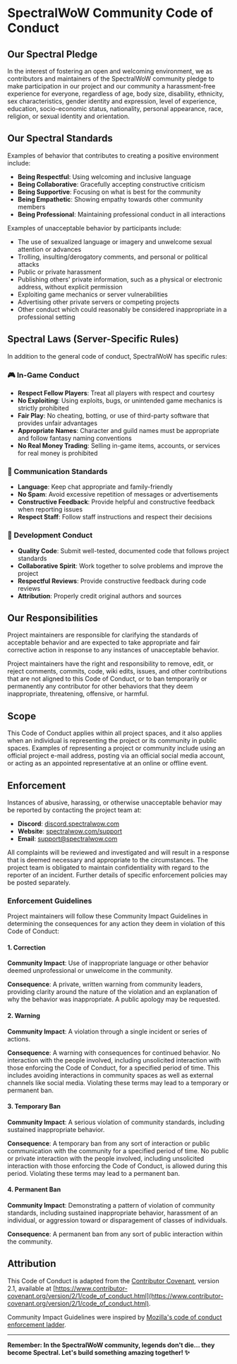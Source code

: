 # SpectralWoW Community Code of Conduct

## Our Spectral Pledge

In the interest of fostering an open and welcoming environment, we as contributors and maintainers of the SpectralWoW community pledge to make participation in our project and our community a harassment-free experience for everyone, regardless of age, body size, disability, ethnicity, sex characteristics, gender identity and expression, level of experience, education, socio-economic status, nationality, personal appearance, race, religion, or sexual identity and orientation.

## Our Spectral Standards

Examples of behavior that contributes to creating a positive environment include:

* **Being Respectful**: Using welcoming and inclusive language
* **Being Collaborative**: Gracefully accepting constructive criticism
* **Being Supportive**: Focusing on what is best for the community
* **Being Empathetic**: Showing empathy towards other community members
* **Being Professional**: Maintaining professional conduct in all interactions

Examples of unacceptable behavior by participants include:

* The use of sexualized language or imagery and unwelcome sexual attention or advances
* Trolling, insulting/derogatory comments, and personal or political attacks
* Public or private harassment
* Publishing others' private information, such as a physical or electronic address, without explicit permission
* Exploiting game mechanics or server vulnerabilities
* Advertising other private servers or competing projects
* Other conduct which could reasonably be considered inappropriate in a professional setting

## Spectral Laws (Server-Specific Rules)

In addition to the general code of conduct, SpectralWoW has specific rules:

### 🎮 In-Game Conduct
* **Respect Fellow Players**: Treat all players with respect and courtesy
* **No Exploiting**: Using exploits, bugs, or unintended game mechanics is strictly prohibited
* **Fair Play**: No cheating, botting, or use of third-party software that provides unfair advantages
* **Appropriate Names**: Character and guild names must be appropriate and follow fantasy naming conventions
* **No Real Money Trading**: Selling in-game items, accounts, or services for real money is prohibited

### 💬 Communication Standards
* **Language**: Keep chat appropriate and family-friendly
* **No Spam**: Avoid excessive repetition of messages or advertisements
* **Constructive Feedback**: Provide helpful and constructive feedback when reporting issues
* **Respect Staff**: Follow staff instructions and respect their decisions

### 🔧 Development Conduct
* **Quality Code**: Submit well-tested, documented code that follows project standards
* **Collaborative Spirit**: Work together to solve problems and improve the project
* **Respectful Reviews**: Provide constructive feedback during code reviews
* **Attribution**: Properly credit original authors and sources

## Our Responsibilities

Project maintainers are responsible for clarifying the standards of acceptable behavior and are expected to take appropriate and fair corrective action in response to any instances of unacceptable behavior.

Project maintainers have the right and responsibility to remove, edit, or reject comments, commits, code, wiki edits, issues, and other contributions that are not aligned to this Code of Conduct, or to ban temporarily or permanently any contributor for other behaviors that they deem inappropriate, threatening, offensive, or harmful.

## Scope

This Code of Conduct applies within all project spaces, and it also applies when an individual is representing the project or its community in public spaces. Examples of representing a project or community include using an official project e-mail address, posting via an official social media account, or acting as an appointed representative at an online or offline event.

## Enforcement

Instances of abusive, harassing, or otherwise unacceptable behavior may be reported by contacting the project team at:

* **Discord**: [discord.spectralwow.com](https://discord.spectralwow.com)
* **Website**: [spectralwow.com/support](https://spectralwow.com/support)
* **Email**: support@spectralwow.com

All complaints will be reviewed and investigated and will result in a response that is deemed necessary and appropriate to the circumstances. The project team is obligated to maintain confidentiality with regard to the reporter of an incident. Further details of specific enforcement policies may be posted separately.

### Enforcement Guidelines

Project maintainers will follow these Community Impact Guidelines in determining the consequences for any action they deem in violation of this Code of Conduct:

#### 1. Correction
**Community Impact**: Use of inappropriate language or other behavior deemed unprofessional or unwelcome in the community.

**Consequence**: A private, written warning from community leaders, providing clarity around the nature of the violation and an explanation of why the behavior was inappropriate. A public apology may be requested.

#### 2. Warning
**Community Impact**: A violation through a single incident or series of actions.

**Consequence**: A warning with consequences for continued behavior. No interaction with the people involved, including unsolicited interaction with those enforcing the Code of Conduct, for a specified period of time. This includes avoiding interactions in community spaces as well as external channels like social media. Violating these terms may lead to a temporary or permanent ban.

#### 3. Temporary Ban
**Community Impact**: A serious violation of community standards, including sustained inappropriate behavior.

**Consequence**: A temporary ban from any sort of interaction or public communication with the community for a specified period of time. No public or private interaction with the people involved, including unsolicited interaction with those enforcing the Code of Conduct, is allowed during this period. Violating these terms may lead to a permanent ban.

#### 4. Permanent Ban
**Community Impact**: Demonstrating a pattern of violation of community standards, including sustained inappropriate behavior, harassment of an individual, or aggression toward or disparagement of classes of individuals.

**Consequence**: A permanent ban from any sort of public interaction within the community.

## Attribution

This Code of Conduct is adapted from the [Contributor Covenant](https://www.contributor-covenant.org), version 2.1, available at [https://www.contributor-covenant.org/version/2/1/code_of_conduct.html](https://www.contributor-covenant.org/version/2/1/code_of_conduct.html).

Community Impact Guidelines were inspired by [Mozilla's code of conduct enforcement ladder](https://github.com/mozilla/diversity).

---

**Remember: In the SpectralWoW community, legends don't die... they become Spectral. Let's build something amazing together! ✨**
